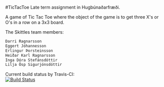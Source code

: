 #TicTacToe
Late term assignment in Hugbúnaðarfræði.

A game of Tic Tac Toe where the object of the game is to get three X's or O's in a row on a 3x3 board.

The Skittles team members:
```sh
Darri Ragnarsson
Eggert Jóhannesson
Erlingur Þorsteinsson
Heiðar Karl Ragnarsson
Inga Dóra Stefánsdóttir
Lilja Ösp Sigurjónsdóttir
```

Current build status by Travis-CI:  
[![Build Status](https://travis-ci.org/TheSkittles/TicTacToe.svg?branch=master)](https://travis-ci.org/TheSkittles/TicTacToe)

